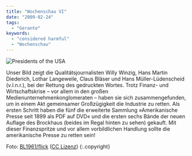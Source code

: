```yaml
---
title: "Wochenschau VI"
date: "2009-02-24"
tags:
  - "Gerante"
keywords:
  - "considered harmful"
  - "Wochenschau"
---
```


![](/img/codecandies/presidents.jpg "Presidents of the USA")

Unser Bild zeigt die Qualitätsjournalisten Willy Winzig, Hans Martin Diederich, Lothar Langeweile, Claus Bläser und Hans Müller-Lüdenscheid (v.l.n.r.), bei der Rettung des gedruckten Wortes. Trotz Finanz- und Wirtschaftskrise – vor allem in den großen Medienunternehmenkonglomeraten – haben sie sich zusammengefunden, um in einem Akt gemeinsamer Großzügigkeit die Industrie zu retten. Als ersten Schritt haben die fünf die erweiterte Sammlung »Amerikanische Presse seit 1899 als PDF auf DVD« und die ersten sechs Bände der neuen Auflage des Brockhaus (beides im Regal hinten zu sehen) gekauft. Mit dieser Finanzspritze und vor allem vorbildlichen Handlung sollte die amerikanische Presse zu retten sein!

Foto: [BL1961/flick](http://www.flickr.com/photos/walkadog/3203364850/) ([CC Lizenz](http://creativecommons.org/licenses/by/2.0/deed.en)) {:.copyright}
